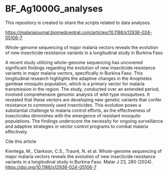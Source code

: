 # BF_Ag1000G_analyses
This repository is created to share the scripts related to data analyses.

https://malariajournal.biomedcentral.com/articles/10.1186/s12936-024-05106-7

Whole-genome sequencing of major malaria vectors reveals the evolution of new insecticide resistance variants in a longitudinal study in Burkina Faso

A recent study utilizing whole-genome sequencing has uncovered significant findings regarding the evolution of new insecticide resistance variants in major malaria vectors, specifically in Burkina Faso. This longitudinal research highlights the adaptive changes in the Anopheles gambiae mosquito population, which is a primary vector for malaria transmission in the region. The study, conducted over an extended period, involved comprehensive genomic analysis of wild-type mosquitoes. It revealed that these vectors are developing new genetic variants that confer resistance to commonly used insecticides. This evolution poses a substantial challenge to malaria control efforts, as the effectiveness of insecticides diminishes with the emergence of resistant mosquito populations. The findings underscore the necessity for ongoing surveillance and adaptive strategies in vector control programs to combat malaria effectively. 

Cite this article 

Kientega, M., Clarkson, C.S., Traoré, N. et al. Whole-genome sequencing of major malaria vectors reveals the evolution of new insecticide resistance variants in a longitudinal study in Burkina Faso. Malar J 23, 280 (2024). https://doi.org/10.1186/s12936-024-05106-7
